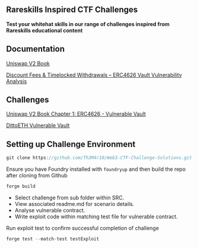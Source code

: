 ## Rareskills Inspired CTF Challenges

**Test your whitehat skills in our range of challenges inspired from Rareskills educational content**

## Documentation

[Uniswap V2 Book](https://www.rareskills.io/uniswap-v2-book)

[Discount Fees & Timelocked Withdrawals – ERC4626 Vault Vulnerability Analysis](https://x.com/DegenShaker/status/1833110466039849376)

## Challenges

[Uniswap V2 Book Chapter 1: ERC4626 - Vulnerable Vault](https://github.com/BlockChomper/ctf-challenges/tree/master/src/ERC4626-v1)

[DittoETH Vulnerable Vault](https://github.com/BlockChomper/ctf-challenges/tree/master/src/ERC4626-DittoETH)

## Setting up Challenge Environment

```jsx
git clone https://github.com/Th3M4r10/Web3-CTF-Challenge-Solutions.git
```

Ensure you have Foundry installed with `foundryup` and then build the repo after cloning from Github

```jsx
forge build
```

- Select challenge from sub folder within SRC. 
- View associated readme.md for scenario details. 
- Analyse vulnerable contract.
- Write exploit code within matching test file for vulnerable contract.

Run exploit test to confirm successful completion of challenge 
```jsx
forge test --match-test testExploit
```
